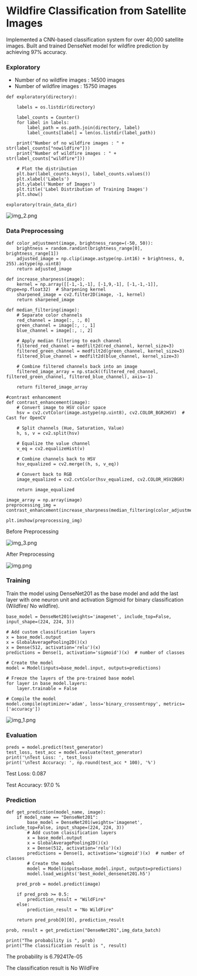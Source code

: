 # Wildfire Classification from Satellite Images
Implemented a CNN-based classification system for over 40,000 satellite images. Built and trained DenseNet model for wildfire prediction by achieving 97% accuracy.

### Exploratory
+ Number of no wildfire images : 14500 images
+ Number of wildfire images : 15750 images
```
def exploratory(directory):

    labels = os.listdir(directory)

    label_counts = Counter()
    for label in labels:
        label_path = os.path.join(directory, label)
        label_counts[label] = len(os.listdir(label_path))

    print("Number of no wildfire images : " + str(label_counts["nowildfire"]))
    print("Number of wildfire images : " + str(label_counts["wildfire"]))

    # Plot the distribution
    plt.bar(label_counts.keys(), label_counts.values())
    plt.xlabel('Labels')
    plt.ylabel('Number of Images')
    plt.title('Label Distribution of Training Images')
    plt.show()

```
```
exploratory(train_data_dir)
```

![img_2.png](figure/distribution.png)

### Data Preprocessing
```
def color_adjustment(image, brightness_range=(-50, 50)):
    brightness = random.randint(brightness_range[0], brightness_range[1])
    adjusted_image = np.clip(image.astype(np.int16) + brightness, 0, 255).astype(np.uint8)
    return adjusted_image

def increase_sharpness(image):
    kernel = np.array([[-1,-1,-1], [-1,9,-1], [-1,-1,-1]], dtype=np.float32)  # Sharpening kernel
    sharpened_image = cv2.filter2D(image, -1, kernel)
    return sharpened_image

def median_filtering(image):
    # Separate color channels
    red_channel = image[:, :, 0]
    green_channel = image[:, :, 1]
    blue_channel = image[:, :, 2]

    # Apply median filtering to each channel
    filtered_red_channel = medfilt2d(red_channel, kernel_size=3)
    filtered_green_channel = medfilt2d(green_channel, kernel_size=3)
    filtered_blue_channel = medfilt2d(blue_channel, kernel_size=3)

    # Combine filtered channels back into an image
    filtered_image_array = np.stack((filtered_red_channel, filtered_green_channel, filtered_blue_channel), axis=-1)

    return filtered_image_array

#contrast enhancement
def contrast_enhancement(image):
    # Convert image to HSV color space
    hsv = cv2.cvtColor(image.astype(np.uint8), cv2.COLOR_BGR2HSV)  # Cast for OpenCV

    # Split channels (Hue, Saturation, Value)
    h, s, v = cv2.split(hsv)

    # Equalize the value channel
    v_eq = cv2.equalizeHist(v)

    # Combine channels back to HSV
    hsv_equalized = cv2.merge((h, s, v_eq))

    # Convert back to RGB
    image_equalized = cv2.cvtColor(hsv_equalized, cv2.COLOR_HSV2BGR)

    return image_equalized
``` 
``` 
image_array = np.array(image)
preprocessing_img = contrast_enhancement(increase_sharpness(median_filtering(color_adjustment(image_array))))

plt.imshow(preprocessing_img)
``` 
Before Preprocessing

![img_3.png](figure/original_image.png)

After Preprocessing

![img.png](figure/preprocessed_image.png)

### Training

Train the model using DenseNet201 as the base model and add the last layer with one neuron unit and activation Sigmoid for binary classification (Wildfire/ No wildfire).

```
base_model = DenseNet201(weights='imagenet', include_top=False, input_shape=(224, 224, 3))

# Add custom classification layers
x = base_model.output
x = GlobalAveragePooling2D()(x)
x = Dense(512, activation='relu')(x)
predictions = Dense(1, activation='sigmoid')(x)  # number of classes

# Create the model
model = Model(inputs=base_model.input, outputs=predictions)

# Freeze the layers of the pre-trained base model
for layer in base_model.layers:
    layer.trainable = False

# Compile the model
model.compile(optimizer='adam', loss='binary_crossentropy', metrics=['accuracy'])
```
![img_1.png](figure/loss.png)

### Evaluation
```
preds = model.predict(test_generator)  
test_loss, test_acc = model.evaluate(test_generator) 
print('\nTest Loss: ', test_loss)
print('\nTest Accuracy: ', np.round(test_acc * 100), '%')
```
Test Loss:  0.087

Test Accuracy:  97.0 %

### Prediction
```
def get_prediction(model_name, image):
    if model_name == "DenseNet201":
        base_model = DenseNet201(weights='imagenet', include_top=False, input_shape=(224, 224, 3))
        # Add custom classification layers
        x = base_model.output
        x = GlobalAveragePooling2D()(x)
        x = Dense(512, activation='relu')(x)
        predictions = Dense(1, activation='sigmoid')(x)  # number of classes
        # Create the model
        model = Model(inputs=base_model.input, outputs=predictions)
        model.load_weights('best_model_densenet201.h5')
        
    pred_prob = model.predict(image) 

    if pred_prob >= 0.5:
        prediction_result = "WildFire"
    else:
        prediction_result = "No WildFire"

    return pred_prob[0][0], prediction_result
```
```
prob, result = get_prediction("DenseNet201",img_data_batch)

print("The probability is ", prob)
print("The classification result is ", result)
```

The probability is  6.792417e-05

The classification result is  No WildFire